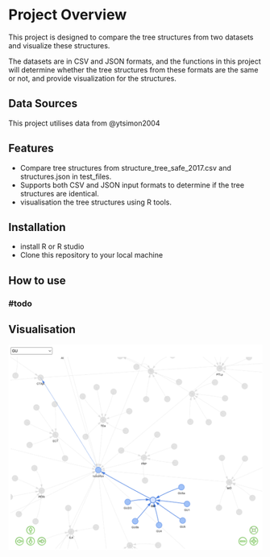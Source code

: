 # Project Overview
This project is designed to compare the tree structures from two datasets and visualize these structures. 

The datasets are in CSV and JSON formats, and the functions in this project will determine whether the tree structures from these formats are the same or not, and provide visualization for the structures.

## Data Sources 
This project utilises data from @ytsimon2004

## Features
- Compare tree structures from structure_tree_safe_2017.csv and structures.json in test_files.
- Supports both CSV and JSON input formats to determine if the tree structures are identical.
- visualisation the tree structures using R tools.

## Installation
- install R or R studio
- Clone this repository to your local machine

## How to use
### #todo

## Visualisation
![Example of Network visualisation](./figures/example_network_graph.png)
